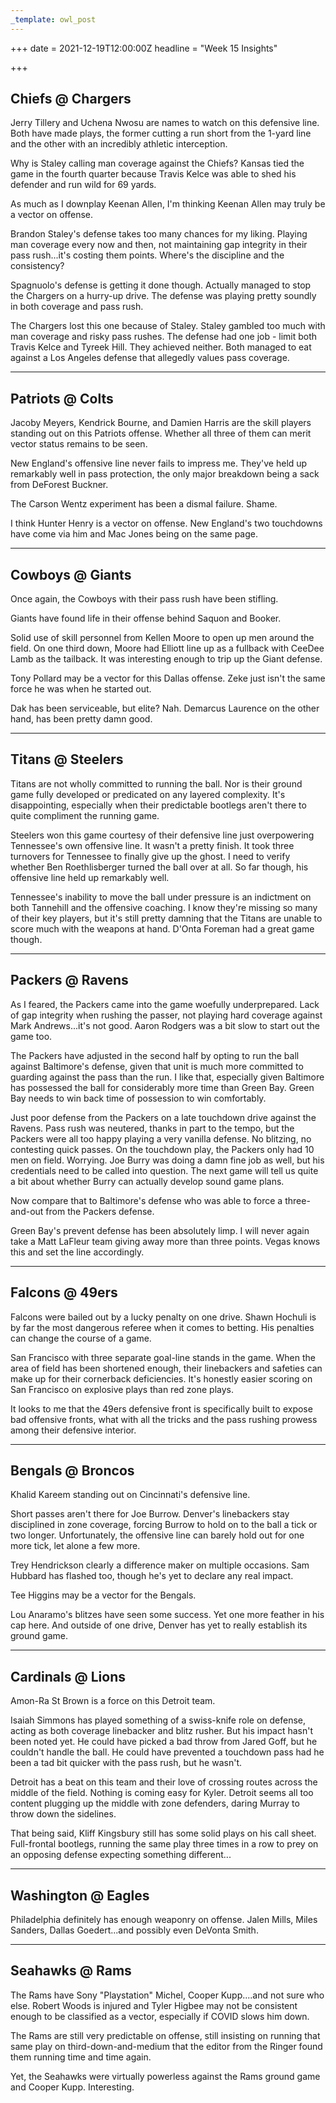 ```yaml
---
_template: owl_post
---
```



+++
date = 2021-12-19T12:00:00Z
headline = "Week 15 Insights"

+++
## Chiefs @ Chargers

Jerry Tillery and Uchena Nwosu are names to watch on this defensive line. Both have made plays, the former cutting a run short from the 1-yard line and the other with an incredibly athletic interception.

Why is Staley calling man coverage against the Chiefs? Kansas tied the game in the fourth quarter because Travis Kelce was able to shed his defender and run wild for 69 yards.

As much as I downplay Keenan Allen, I'm thinking Keenan Allen may truly be a vector on offense.

Brandon Staley's defense takes too many chances for my liking. Playing man coverage every now and then, not maintaining gap integrity in their pass rush...it's costing them points. Where's the discipline and the consistency?

Spagnuolo's defense is getting it done though. Actually managed to stop the Chargers on a hurry-up drive. The defense was playing pretty soundly in both coverage and pass rush.

The Chargers lost this one because of Staley. Staley gambled too much with man coverage and risky pass rushes. The defense had one job - limit both Travis Kelce and Tyreek Hill. They achieved neither. Both managed to eat against a Los Angeles defense that allegedly values pass coverage.

***

## Patriots @ Colts

Jacoby Meyers, Kendrick Bourne, and Damien Harris are the skill players standing out on this Patriots offense. Whether all three of them can merit vector status remains to be seen.

New England's offensive line never fails to impress me. They've held up remarkably well in pass protection, the only major breakdown being a sack from DeForest Buckner.

The Carson Wentz experiment has been a dismal failure. Shame.

I think Hunter Henry is a vector on offense. New England's two touchdowns have come via him and Mac Jones being on the same page.

***

## Cowboys @ Giants

Once again, the Cowboys with their pass rush have been stifling.

Giants have found life in their offense behind Saquon and Booker.

Solid use of skill personnel from Kellen Moore to open up men around the field. On one third down, Moore had Elliott line up as a fullback with CeeDee Lamb as the tailback. It was interesting enough to trip up the Giant defense.

Tony Pollard may be a vector for this Dallas offense. Zeke just isn't the same force he was when he started out.

Dak has been serviceable, but elite? Nah. Demarcus Laurence on the other hand, has been pretty damn good.

***

## Titans @ Steelers

Titans are not wholly committed to running the ball. Nor is their ground game fully developed or predicated on any layered complexity. It's disappointing, especially when their predictable bootlegs aren't there to quite compliment the running game.

Steelers won this game courtesy of their defensive line just overpowering Tennessee's own offensive line. It wasn't a pretty finish. It took three turnovers for Tennessee to finally give up the ghost. I need to verify whether Ben Roethlisberger turned the ball over at all. So far though, his offensive line held up remarkably well.

Tennessee's inability to move the ball under pressure is an indictment on both Tannehill and the offensive coaching. I know they're missing so many of their key players, but it's still pretty damning that the Titans are unable to score much with the weapons at hand. D'Onta Foreman had a great game though.

***

## Packers @ Ravens

As I feared, the Packers came into the game woefully underprepared. Lack of gap integrity when rushing the passer, not playing hard coverage against Mark Andrews...it's not good. Aaron Rodgers was a bit slow to start out the game too.

The Packers have adjusted in the second half by opting to run the ball against Baltimore's defense, given that unit is much more committed to guarding against the pass than the run. I like that, especially given Baltimore has possessed the ball for considerably more time than Green Bay. Green Bay needs to win back time of possession to win comfortably.

Just poor defense from the Packers on a late touchdown drive against the Ravens. Pass rush was neutered, thanks in part to the tempo, but the Packers were all too happy playing a very vanilla defense. No blitzing, no contesting quick passes. On the touchdown play, the Packers only had 10 men on field. Worrying. Joe Burry was doing a damn fine job as well, but his credentials need to be called into question. The next game will tell us quite a bit about whether Burry can actually develop sound game plans.

Now compare that to Baltimore's defense who was able to force a three-and-out from the Packers defense.

Green Bay's prevent defense has been absolutely limp. I will never again take a Matt LaFleur team giving away more than three points. Vegas knows this and set the line accordingly.

***

## Falcons @ 49ers

Falcons were bailed out by a lucky penalty on one drive. Shawn Hochuli is by far the most dangerous referee when it comes to betting. His penalties can change the course of a game.

San Francisco with three separate goal-line stands in the game. When the area of field has been shortened enough, their linebackers and safeties can make up for their cornerback deficiencies. It's honestly easier scoring on San Francisco on explosive plays than red zone plays.

It looks to me that the 49ers defensive front is specifically built to expose bad offensive fronts, what with all the tricks and the pass rushing prowess among their defensive interior.

***

## Bengals @ Broncos

Khalid Kareem standing out on Cincinnati's defensive line.

Short passes aren't there for Joe Burrow. Denver's linebackers stay disciplined in zone coverage, forcing Burrow to hold on to the ball a tick or two longer. Unfortunately, the offensive line can barely hold out for one more tick, let alone a few more.

Trey Hendrickson clearly a difference maker on multiple occasions. Sam Hubbard has flashed too, though he's yet to declare any real impact.

Tee Higgins may be a vector for the Bengals.

Lou Anaramo's blitzes have seen some success. Yet one more feather in his cap here. And outside of one drive, Denver has yet to really establish its ground game.

***

## Cardinals @ Lions

Amon-Ra St Brown is a force on this Detroit team.

Isaiah Simmons has played something of a swiss-knife role on defense, acting as both coverage linebacker and blitz rusher. But his impact hasn't been noted yet. He could have picked a bad throw from Jared Goff, but he couldn't handle the ball. He could have prevented a touchdown pass had he been a tad bit quicker with the pass rush, but he wasn't.

Detroit has a beat on this team and their love of crossing routes across the middle of the field. Nothing is coming easy for Kyler. Detroit seems all too content plugging up the middle with zone defenders, daring Murray to throw down the sidelines.

That being said, Kliff Kingsbury still has some solid plays on his call sheet. Full-frontal bootlegs, running the same play three times in a row to prey on an opposing defense expecting something different...

***

## Washington @ Eagles

Philadelphia definitely has enough weaponry on offense. Jalen Mills, Miles Sanders, Dallas Goedert...and possibly even DeVonta Smith.

***

## Seahawks @ Rams

The Rams have Sony "Playstation" Michel, Cooper Kupp....and not sure who else. Robert Woods is injured and Tyler Higbee may not be consistent enough to be classified as a vector, especially if COVID slows him down. 

The Rams are still very predictable on offense, still insisting on running that same play on third-down-and-medium that the editor from the Ringer found them running time and time again.

Yet, the Seahawks were virtually powerless against the Rams ground game and Cooper Kupp. Interesting. 
